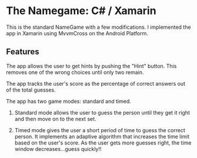 # The Namegame: C# / Xamarin

This is the standard NameGame with a few modifications. I implemented the app in Xamarin using MvvmCross on the Android Platform.

## Features

The app allows the user to get hints by pushing the "Hint" button. This removes one of the wrong choices until only two remain.

The app tracks the user's score as the percentage of correct answers out of the total guesses.

The app has two game modes: standard and timed.

1. Standard mode allows the user to guess the person until they get it right and then move on to the next set.

2. Timed mode gives the user a short period of time to guess the correct person. It implements an adaptive algorithm that increases the time limit based on the user's score. As the user gets more guesses right, the time window decreases...guess quickly!!  